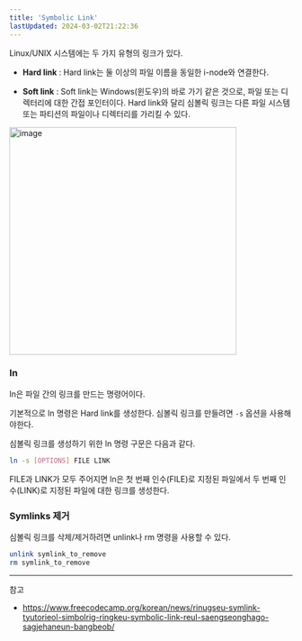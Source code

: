 ```yaml
---
title: 'Symbolic Link'
lastUpdated: 2024-03-02T21:22:36
---
```


Linux/UNIX 시스템에는 두 가지 유형의 링크가 있다. 

- **Hard link** : Hard link는 둘 이상의 파일 이름을 동일한 i-node와 연결한다.

- **Soft link** : Soft link는 Windows(윈도우)의 바로 가기 같은 것으로, 파일 또는 디렉터리에 대한 간접 포인터이다. Hard link와 달리 심볼릭 링크는 다른 파일 시스템 또는 파티션의 파일이나 디렉터리를 가리킬 수 있다.

<img width="404" alt="image" src="https://github.com/rlaisqls/TIL/assets/81006587/57de5a31-a97a-4c4b-bf5d-e9488b45b60f">


### ln

ln은 파일 간의 링크를 만드는 명령어이다.

기본적으로 ln 명령은 Hard link를 생성한다. 심볼릭 링크를 만들려면 `-s` 옵션을 사용해야한다. 

심볼릭 링크를 생성하기 위한 ln 명령 구문은 다음과 같다.

```bash
ln -s [OPTIONS] FILE LINK
```

FILE과 LINK가 모두 주어지면 ln은 첫 번째 인수(FILE)로 지정된 파일에서 두 번째 인수(LINK)로 지정된 파일에 대한 링크를 생성한다.

### Symlinks 제거

심볼릭 링크를 삭제/제거하려면 unlink나 rm 명령을 사용할 수 있다.

```bash
unlink symlink_to_remove
rm symlink_to_remove
```

---
참고
- https://www.freecodecamp.org/korean/news/rinugseu-symlink-tyutorieol-simbolrig-ringkeu-symbolic-link-reul-saengseonghago-sagjehaneun-bangbeob/